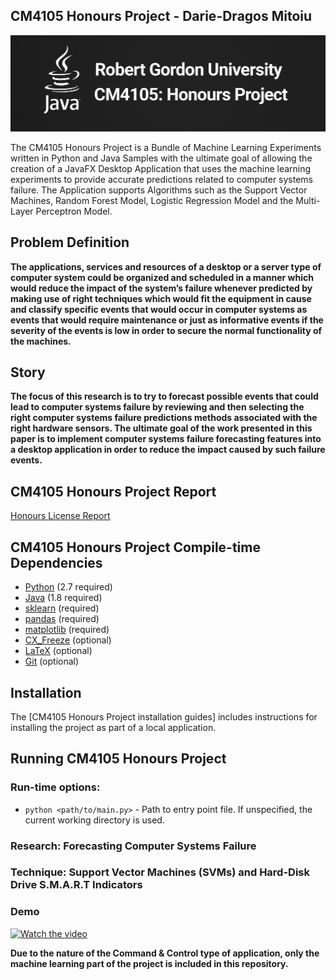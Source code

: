 ## CM4105 Honours Project - Darie-Dragos Mitoiu

![](Docs/33a064e249fd83aec001cf51097e97a0.png)

The CM4105 Honours Project is a Bundle of Machine Learning Experiments written in Python and Java Samples with the
ultimate goal of allowing the creation of a JavaFX Desktop Application that uses the machine learning experiments
to provide accurate predictions related to computer systems failure.
The Application supports Algorithms such as the Support Vector Machines, Random Forest Model, 
Logistic Regression Model and the Multi-Layer Perceptron Model.

## Problem Definition

**The applications, services and resources of a desktop or a server type of computer system could be organized
and scheduled in a manner which would reduce the impact of the system’s failure whenever predicted by
making use of right techniques which would fit the equipment in cause and classify specific events that would
occur in computer systems as events that would require maintenance or just as informative events if the severity
of the events is low in order to secure the normal functionality of the machines.**

## Story

**The focus of this research is to try to forecast possible events that could lead to computer systems failure by
reviewing and then selecting the right computer systems failure predictions methods associated with the right
hardware sensors. The ultimate goal of the work presented in this paper is to implement computer systems failure
forecasting features into a desktop application in order to reduce the impact caused by such failure events.**

## CM4105 Honours Project Report

[Honours License Report](Report/1905367_Darie-Dragos_Mitoiu_Honours_Report.pdf)

## CM4105 Honours Project Compile-time Dependencies

* [Python](http://www.python.org) (2.7 required)
* [Java](http://www.java.com) (1.8 required)
* [sklearn](https://scikit-learn.org) (required)
* [pandas](https://pandas.pydata.org) (required)
* [matplotlib](https://www.matplotlib.org/) (required)
* [CX_Freeze](https://cx-freeze.readthedocs.io/en/stable) (optional)
* [LaTeX](https://www.latex-project.org) (optional)
* [Git](https://git-scm.com) (optional)

## Installation

The [CM4105 Honours Project installation guides] includes instructions for installing the project as part of a local application.

## Running CM4105 Honours Project

### Run-time options:

* `python <path/to/main.py>` - Path to entry point file. If unspecified, the current working directory is used.

### Research: Forecasting Computer Systems Failure
### Technique: Support Vector Machines (SVMs) and Hard-Disk Drive S.M.A.R.T Indicators
### Demo

[![Watch the video](https://img.youtube.com/vi/IGhq2b9yUQ0/maxresdefault.jpg)](https://youtu.be/IGhq2b9yUQ0)

**Due to the nature of the Command & Control type of application, 
only the machine learning part of the project is included in this 
repository.**